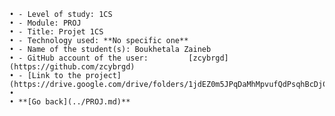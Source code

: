 ﻿    • - Level of study: 1CS
    • - Module: PROJ
    • - Title: Projet 1CS
    • - Technology used: **No specific one**
    • - Name of the student(s): Boukhetala Zaineb
    • - GitHub account of the user:         [zcybrgd](https://github.com/zcybrgd)
    • - [Link to the project](https://drive.google.com/drive/folders/1jdEZ0m5JPqDaMhMpvufQdPsqhBcDjCVE)
    • 
    • **[Go back](../PROJ.md)**
